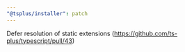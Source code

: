 ```yaml
---
"@tsplus/installer": patch
---
```


Defer resolution of static extensions (https://github.com/ts-plus/typescript/pull/43)
